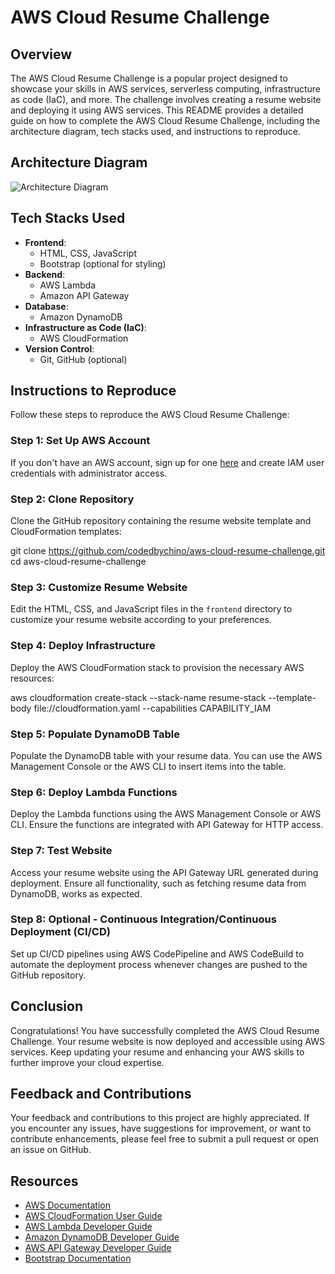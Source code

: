 # AWS Cloud Resume Challenge

## Overview
The AWS Cloud Resume Challenge is a popular project designed to showcase your skills in AWS services, serverless computing, infrastructure as code (IaC), and more. The challenge involves creating a resume website and deploying it using AWS services. This README provides a detailed guide on how to complete the AWS Cloud Resume Challenge, including the architecture diagram, tech stacks used, and instructions to reproduce.

## Architecture Diagram
![Architecture Diagram]()

## Tech Stacks Used
- **Frontend**:
  - HTML, CSS, JavaScript
  - Bootstrap (optional for styling)
- **Backend**:
  - AWS Lambda
  - Amazon API Gateway
- **Database**:
  - Amazon DynamoDB
- **Infrastructure as Code (IaC)**:
  - AWS CloudFormation
- **Version Control**:
  - Git, GitHub (optional)

## Instructions to Reproduce
Follow these steps to reproduce the AWS Cloud Resume Challenge:

### Step 1: Set Up AWS Account
If you don't have an AWS account, sign up for one [here](https://aws.amazon.com/) and create IAM user credentials with administrator access.

### Step 2: Clone Repository
Clone the GitHub repository containing the resume website template and CloudFormation templates:

git clone https://github.com/codedbychino/aws-cloud-resume-challenge.git
cd aws-cloud-resume-challenge

### Step 3: Customize Resume Website
Edit the HTML, CSS, and JavaScript files in the `frontend` directory to customize your resume website according to your preferences.

### Step 4: Deploy Infrastructure
Deploy the AWS CloudFormation stack to provision the necessary AWS resources:

aws cloudformation create-stack --stack-name resume-stack --template-body file://cloudformation.yaml --capabilities CAPABILITY_IAM

### Step 5: Populate DynamoDB Table
Populate the DynamoDB table with your resume data. You can use the AWS Management Console or the AWS CLI to insert items into the table.

### Step 6: Deploy Lambda Functions
Deploy the Lambda functions using the AWS Management Console or AWS CLI. Ensure the functions are integrated with API Gateway for HTTP access.

### Step 7: Test Website
Access your resume website using the API Gateway URL generated during deployment. Ensure all functionality, such as fetching resume data from DynamoDB, works as expected.

### Step 8: Optional - Continuous Integration/Continuous Deployment (CI/CD)
Set up CI/CD pipelines using AWS CodePipeline and AWS CodeBuild to automate the deployment process whenever changes are pushed to the GitHub repository.

## Conclusion
Congratulations! You have successfully completed the AWS Cloud Resume Challenge. Your resume website is now deployed and accessible using AWS services. Keep updating your resume and enhancing your AWS skills to further improve your cloud expertise.

## Feedback and Contributions
Your feedback and contributions to this project are highly appreciated. If you encounter any issues, have suggestions for improvement, or want to contribute enhancements, please feel free to submit a pull request or open an issue on GitHub.

## Resources
- [AWS Documentation](https://docs.aws.amazon.com/)
- [AWS CloudFormation User Guide](https://docs.aws.amazon.com/cloudformation/)
- [AWS Lambda Developer Guide](https://docs.aws.amazon.com/lambda/)
- [Amazon DynamoDB Developer Guide](https://docs.aws.amazon.com/amazondynamodb/)
- [AWS API Gateway Developer Guide](https://docs.aws.amazon.com/apigateway/)
- [Bootstrap Documentation](https://getbootstrap.com/docs/5.0/getting-started/introduction/)
